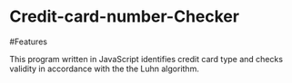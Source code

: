 # Credit-card-number-Checker
#Features

This program written in JavaScript identifies credit card type and checks validity in accordance with the the Luhn algorithm.
